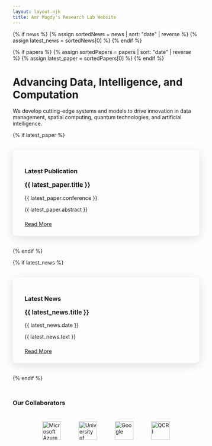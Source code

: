 ```yaml
---
layout: layout.njk
title: Amr Magdy's Research Lab Website
---
```


{% if news %}
  {% assign sortedNews = news | sort: "date" | reverse %}
  {% assign latest_news = sortedNews[0] %}
{% endif %}

{% if papers %}
  {% assign sortedPapers = papers | sort: "date" | reverse %}
  {% assign latest_paper = sortedPapers[0] %}
{% endif %}

<div class="hero">
  <h1>Advancing Data, Intelligence, and Computation</h1>
  <p>We develop cutting-edge systems and models to drive innovation in data management, spatial computing, quantum technologies, and artificial intelligence.</p>

  {% if latest_paper %}
    <div class="latest-paper-snippet" style="margin: 2rem auto; max-width: 600px; background: var(--card); padding: 1.5rem 2rem; border-radius: 10px; box-shadow: 0 6px 24px rgba(0, 0, 0, 0.12); transition: box-shadow 0.3s ease;">
      <h3 style="margin-bottom: 0.4rem;">Latest Publication</h3>
      <p style="font-weight: bold; font-size: 1.05rem;">{{ latest_paper.title }}</p>
      <p style="font-size: 0.9rem; color: var(--subtext); margin-bottom: 0.6rem;">{{ latest_paper.conference }}</p>
      <p style="overflow: hidden; display: -webkit-box; -webkit-line-clamp: 3; -webkit-box-orient: vertical;">
        {{ latest_paper.abstract }}
      </p>
      <a onclick="loadContent('/papers')" style="display:inline-block; margin-top: 0.5rem; font-size: 0.9rem; color: var(--accent); text-decoration: underline;">Read More</a>
    </div>
  {% endif %}

  {% if latest_news %}
    <div class="latest-news-snippet" style="margin: 2rem auto; max-width: 600px; background: var(--card); padding: 1.5rem 2rem; border-radius: 10px; box-shadow: 0 6px 24px rgba(0, 0, 0, 0.12); transition: box-shadow 0.3s ease;">
      <h3 style="margin-bottom: 0.4rem;">Latest News</h3>
      <p style="font-weight: bold; font-size: 1.05rem;">{{ latest_news.title }}</p>
      <p style="font-size: 0.9rem; color: var(--subtext); margin-bottom: 0.6rem;">{{ latest_news.date }}</p>
      <p style="overflow: hidden; display: -webkit-box; -webkit-line-clamp: 3; -webkit-box-orient: vertical;">
        {{ latest_news.text }}
      </p>
      <a onclick="loadContent('/news')" style="display:inline-block; margin-top: 0.5rem; font-size: 0.9rem; color: var(--accent); text-decoration: underline;">Read More</a>
    </div>
  {% endif %}

  <div class="collaborators" style="margin-top: 3rem;">
    <h3 style="margin-bottom: 1rem;">Our Collaborators</h3>
    <div style="display: flex; justify-content: center; flex-wrap: wrap; gap: 2rem; padding: 1rem 0;">
      <img src="{{ '/assets/images/logos/Azur.png' | url }}" alt="Microsoft Azure" style="height: 50px; padding: 0.5rem;" />
      <img src="{{ '/assets/images/logos/USC.jpg' | url }}" alt="University of Southern California" style="height: 50px; padding: 0.5rem;" />
      <img src="{{ '/assets/images/logos/Google.png' | url }}" alt="Google" style="height: 50px; padding: 0.5rem;" />
      <img src="{{ '/assets/images/logos/QCRI.png' | url }}" alt="QCRI" style="height: 50px; padding: 0.5rem;" />
    </div>
  </div>
</div>
